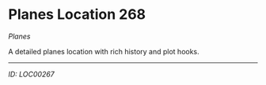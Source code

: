 # Planes Location 268

*Planes*

A detailed planes location with rich history and plot hooks.

---
*ID: LOC00267*